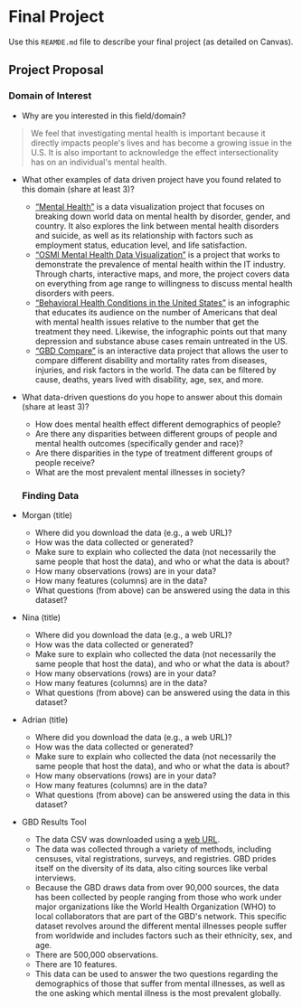 # Final Project
Use this `REAMDE.md` file to describe your final project (as detailed on Canvas).

## Project Proposal

### Domain of Interest
* Why are you interested in this field/domain?
> We feel that investigating mental health is important because it directly impacts people's lives and has become a growing issue in the U.S. It is also important to acknowledge the effect intersectionality has on an individual's mental health.
* What other examples of data driven project have you found related to this domain (share at least 3)?
  * [“Mental Health”](https://ourworldindata.org/mental-health) is a data visualization project that focuses on breaking down world data on mental health by disorder, gender, and country. It also explores the link between mental health disorders and suicide, as well as its relationship with factors such as employment status, education level, and life satisfaction.
  * [“OSMI Mental Health Data Visualization”](https://nidhi729.github.io/DataVis-Mental-Health/) is a project that works to demonstrate the prevalence of mental health within the IT industry. Through charts, interactive maps, and more, the project covers data on everything from age range to willingness to discuss mental health disorders with peers.
  * [“Behavioral Health Conditions in the United States”](https://www.recoverymonth.gov/sites/default/files/toolkit/2017-data-visualizations.pdf) is an infographic that educates its audience on the number of Americans that deal with mental health issues relative to the number that get the treatment they need. Likewise, the infographic points out that many depression and substance abuse cases remain untreated in the US.
  * [“GBD Compare”](https://vizhub.healthdata.org/gbd-compare/) is an interactive data project that allows the user to compare different disability and mortality rates from diseases, injuries, and risk factors in the world. The data can be filtered by cause, deaths, years lived with disability, age, sex, and more.
* What data-driven questions do you hope to answer about this domain (share at least 3)?
  * How does mental health effect different demographics of people?
  * Are there any disparities between different groups of people and mental health outcomes (specifically gender and race)?
  * Are there disparities in the type of treatment different groups of people receive?
  * What are the most prevalent mental illnesses in society?

  ### Finding Data
* Morgan (title)
  * Where did you download the data (e.g., a web URL)?
  * How was the data collected or generated?
  * Make sure to explain who collected the data (not necessarily the same people that host the data), and who or what the data is about?
  * How many observations (rows) are in your data?
  * How many features (columns) are in the data?
  * What questions (from above) can be answered using the data in this dataset?
* Nina (title)
  * Where did you download the data (e.g., a web URL)?
  * How was the data collected or generated?
  * Make sure to explain who collected the data (not necessarily the same people that host the data), and who or what the data is about?
  * How many observations (rows) are in your data?
  * How many features (columns) are in the data?
  * What questions (from above) can be answered using the data in this dataset?
* Adrian (title)
  * Where did you download the data (e.g., a web URL)?
  * How was the data collected or generated?
  * Make sure to explain who collected the data (not necessarily the same people that host the data), and who or what the data is about?
  * How many observations (rows) are in your data?
  * How many features (columns) are in the data?
  * What questions (from above) can be answered using the data in this dataset?
* GBD Results Tool
  * The data CSV was downloaded using a [web URL](https://s3.healthdata.org/gbd-api-2019-public/c96f6bc830512de44d86f3d5d38ff0f9_files/IHME-GBD_2019_DATA-c96f6bc8-3.zip).
  * The data was collected through a variety of methods, including censuses, vital registrations, surveys, and registries. GBD prides itself on the diversity of its data, also citing sources like verbal interviews.
  * Because the GBD draws data from over 90,000 sources, the data has been collected by people ranging from those who work under major organizations like the World Health Organization (WHO) to local collaborators that are part of the GBD's network. This specific dataset revolves around the different mental illnesses people suffer from worldwide and includes factors such as their ethnicity, sex, and age.
  * There are 500,000 observations.
  * There are 10 features.
  * This data can be used to answer the two questions regarding the demographics of those that suffer from mental illnesses, as well as the one asking which mental illness is the most prevalent globally.
